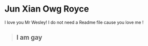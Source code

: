 # Jun Xian Owg Royce
I love you Mr Wesley! I do not need a Readme file cause you love me ! 
>## I am gay
